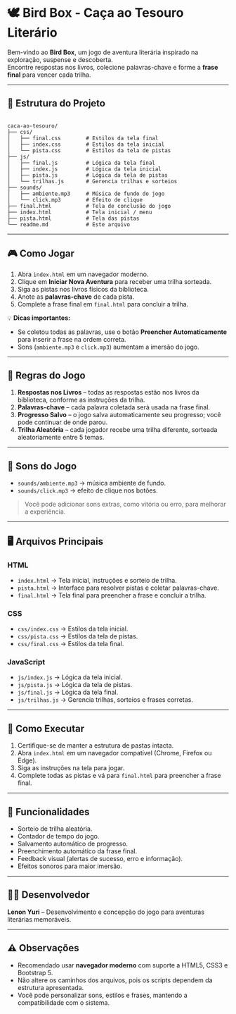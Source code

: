 # 🕊️ Bird Box - Caça ao Tesouro Literário

Bem-vindo ao **Bird Box**, um jogo de aventura literária inspirado na exploração, suspense e descoberta.  
Encontre respostas nos livros, colecione palavras-chave e forme a **frase final** para vencer cada trilha.

---

## 📂 Estrutura do Projeto

```

caca-ao-tesouro/
├── css/
│   ├── final.css        # Estilos da tela final
│   ├── index.css        # Estilos da tela inicial
│   └── pista.css        # Estilos da tela de pistas
├── js/
│   ├── final.js         # Lógica da tela final
│   ├── index.js         # Lógica da tela inicial
│   ├── pista.js         # Lógica da tela de pistas
│   └── trilhas.js       # Gerencia trilhas e sorteios
├── sounds/
│   ├── ambiente.mp3     # Música de fundo do jogo
│   └── click.mp3        # Efeito de clique
├── final.html           # Tela de conclusão do jogo
├── index.html           # Tela inicial / menu
├── pista.html           # Tela das pistas
└── readme.md            # Este arquivo

```

---

## 🎮 Como Jogar

1. Abra `index.html` em um navegador moderno.
2. Clique em **Iniciar Nova Aventura** para receber uma trilha sorteada.
3. Siga as pistas nos livros físicos da biblioteca.
4. Anote as **palavras-chave** de cada pista.
5. Complete a frase final em `final.html` para concluir a trilha.

💡 **Dicas importantes:**

- Se coletou todas as palavras, use o botão **Preencher Automaticamente** para inserir a frase na ordem correta.
- Sons (`ambiente.mp3` e `click.mp3`) aumentam a imersão do jogo.

---

## 📜 Regras do Jogo

1. **Respostas nos Livros** – todas as respostas estão nos livros da biblioteca, conforme as instruções da trilha.
2. **Palavras-chave** – cada palavra coletada será usada na frase final.
3. **Progresso Salvo** – o jogo salva automaticamente seu progresso; você pode continuar de onde parou.
4. **Trilha Aleatória** – cada jogador recebe uma trilha diferente, sorteada aleatoriamente entre 5 temas.

---

## 🎵 Sons do Jogo

- `sounds/ambiente.mp3` → música ambiente de fundo.
- `sounds/click.mp3` → efeito de clique nos botões.

> Você pode adicionar sons extras, como vitória ou erro, para melhorar a experiência.

---

## 🖥️ Arquivos Principais

### HTML

- `index.html` → Tela inicial, instruções e sorteio de trilha.
- `pista.html` → Interface para resolver pistas e coletar palavras-chave.
- `final.html` → Tela final para preencher a frase e concluir a trilha.

### CSS

- `css/index.css` → Estilos da tela inicial.
- `css/pista.css` → Estilos da tela de pistas.
- `css/final.css` → Estilos da tela final.

### JavaScript

- `js/index.js` → Lógica da tela inicial.
- `js/pista.js` → Lógica da tela de pistas.
- `js/final.js` → Lógica da tela final.
- `js/trilhas.js` → Gerencia trilhas, sorteios e frases corretas.

---

## 🚀 Como Executar

1. Certifique-se de manter a estrutura de pastas intacta.
2. Abra `index.html` em um navegador compatível (Chrome, Firefox ou Edge).
3. Siga as instruções na tela para jogar.
4. Complete todas as pistas e vá para `final.html` para preencher a frase final.

---

## 🧩 Funcionalidades

- Sorteio de trilha aleatória.
- Contador de tempo do jogo.
- Salvamento automático de progresso.
- Preenchimento automático da frase final.
- Feedback visual (alertas de sucesso, erro e informação).
- Efeitos sonoros para maior imersão.

---

## 👨‍💻 Desenvolvedor

**Lenon Yuri** – Desenvolvimento e concepção do jogo para aventuras literárias memoráveis.

---

## ⚠️ Observações

- Recomendado usar **navegador moderno** com suporte a HTML5, CSS3 e Bootstrap 5.
- Não altere os caminhos dos arquivos, pois os scripts dependem da estrutura apresentada.
- Você pode personalizar sons, estilos e frases, mantendo a compatibilidade com o sistema.

```

```
